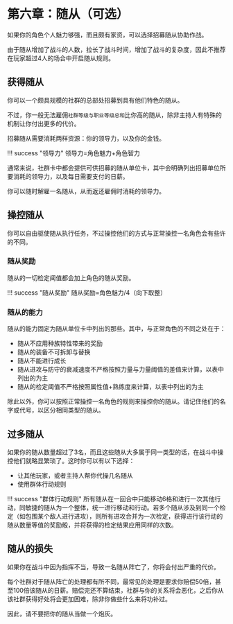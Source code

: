 # 第六章：随从（可选）

如果你的角色个人魅力够强，而且颇有家资，可以选择招募随从协助作战。

由于随从增加了战斗的人数，拉长了战斗时间，增加了战斗的复杂度，因此不推荐在玩家超过4人的场合中开启随从规则。

## 获得随从

你可以一个颇具规模的社群的总部处招募到具有他们特色的随从。

不过，你一般无法雇佣`社群等级与职业等级总和`比你高的随从，除非主持人有特殊的机制让你付出更多的代价。

招募随从需要消耗两样资源：你的领导力，以及你的金钱。

!!! success "领导力"
    领导力=角色魅力+角色智力

通常来说，社群卡中都会提供可供招募的随从单位卡，其中会明确列出招募单位所要消耗的领导力，以及每日需要支付的日薪。

你可以随时解雇一名随从，从而返还雇佣时消耗的领导力。

## 操控随从

你可以自由驱使随从执行任务，不过操控他们的方式与正常操控一名角色会有些许的不同。

### 随从奖励

随从的一切检定阈值都会加上角色的随从奖励。

!!! success "随从奖励"
    随从奖励=角色魅力/4（向下取整）

### 随从的能力

随从的能力固定为随从单位卡中列出的那些。其中，与正常角色的不同之处在于：

* 随从不应用种族特性带来的奖励
* 随从的装备不可拆卸与替换
* 随从不能进行成长
* 随从进攻与防守的衰减速度不严格按照力量与力量阈值的差值来计算，以表中列出的为主
* 随从的检定阈值不严格按照属性值+熟练度来计算，以表中列出的为主
  
除此以外，你可以按照正常操控一名角色的规则来操控你的随从。请记住他们的名字或代号，以区分相同类型的随从。

## 过多随从

如果你的随从数量超过了3名，而且这些随从大多属于同一类型的话，在战斗中操控他们就略显繁琐了。这时你可以有以下选择：

* 让其他玩家，或者主持人帮你代操几名随从
* 使用群体行动规则
  
!!! success "群体行动规则"
    所有随从在一回合中只能移动6格和进行一次其他行动，同敏捷的随从为一个整体，统一进行移动和行动。若多个随从涉及到同一个检定（如包围某个敌人进行进攻），则所有进攻合并为一次检定，获得进行该行动的随从数量等值的奖励骰，并将获得的检定结果应用同样的次数。

## 随从的损失

如果你在战斗中因为指挥不当，导致一名随从阵亡了，你将会付出严重的代价。

每个社群对于随从阵亡的处理都有所不同，最常见的处理是要求你赔偿50倍，甚至100倍该随从的日薪。赔偿完还不算结束，社群与你的关系将会恶化，之后你从该社群获得好处将会更加困难，除非你做些什么来将功补过。

因此，请不要把你的随从当做一个炮灰。



